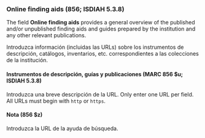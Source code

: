 ### Online finding aids (856; ISDIAH 5.3.8)

The field **Online finding aids** provides a general overview of the published and/or unpublished finding aids and guides prepared by the institution and any other relevant publications.

Introduzca información (incluidas las URLs) sobre los instrumentos de descripción, catálogos, inventarios, etc. correspondientes a las colecciones de la institución.

#### Instrumentos de descripción, guías y publicaciones (MARC 856 $u; ISDIAH 5.3.8)

Introduzca una breve descripción de la URL. Only enter one URL per field. All URLs must begin with `http` or `https`.

#### Nota (856 $z)

Introduzca la URL de la ayuda de búsqueda.
